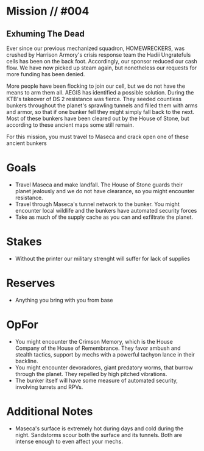# Mission // #004
## Exhuming The Dead

Ever since our previous mechanized squadron, HOMEWRECKERS, was crushed by Harrison Armory's crisis response team the Hadii Ungratefuls cells has been on the back foot. Accordingly, our sponsor reduced our cash flow. We have now picked up steam again, but nonetheless our requests for more funding has been denied.

More people have been flocking to join our cell, but we do not have the means to arm them all. AEGIS has identified a possible solution. During the KTB's takeover of DS 2 resistance was fierce. They seeded countless bunkers throughout the planet's sprawling tunnels and filled them with arms and armor, so that if one bunker fell they might simply fall back to the next. Most of these bunkers have been cleared out by the House of Stone, but according to these ancient maps some still remain. 

For this mission, you must travel to Maseca and crack open one of these ancient bunkers

# Goals
- Travel Maseca and make landfall. The House of Stone guards their planet jealously and we do not have clearance, so you might encounter resistance.
- Travel through Maseca's tunnel network to the bunker. You might encounter local wildlife and the bunkers have automated security forces
- Take as much of the supply cache as you can and exfiltrate the planet. 

# Stakes
- Without the printer our military strenght will suffer for lack of supplies

# Reserves
- Anything you bring with you from base

# OpFor
- You might encounter the Crimson Memory, which is the House Company of the House of Remembrance. They favor ambush and stealth tactics, support by mechs with a powerful tachyon lance in their backline. 
- You might encounter devoradores, giant predatory worms, that burrow through the planet. They  repelled by high pitched vibrations.
- The bunker itself will have some measure of automated security, involving turrets and RPVs.

# Additional Notes
- Maseca's surface is extremely hot during days and cold during the night. Sandstorms scour both the surface and its tunnels. Both are intense enough to even affect your mechs.
